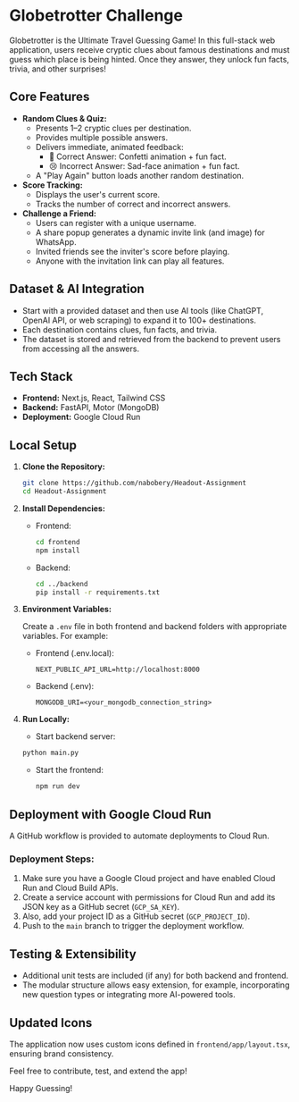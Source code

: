 # Globetrotter Challenge

Globetrotter is the Ultimate Travel Guessing Game! In this full-stack web application, users receive cryptic clues about famous destinations and must guess which place is being hinted. Once they answer, they unlock fun facts, trivia, and other surprises!

## Core Features

- **Random Clues & Quiz:**
  - Presents 1–2 cryptic clues per destination.
  - Provides multiple possible answers.
  - Delivers immediate, animated feedback:
    - 🎉 Correct Answer: Confetti animation + fun fact.
    - 😢 Incorrect Answer: Sad-face animation + fun fact.
  - A "Play Again" button loads another random destination.
- **Score Tracking:**
  - Displays the user's current score.
  - Tracks the number of correct and incorrect answers.
- **Challenge a Friend:**
  - Users can register with a unique username.
  - A share popup generates a dynamic invite link (and image) for WhatsApp.
  - Invited friends see the inviter's score before playing.
  - Anyone with the invitation link can play all features.

## Dataset & AI Integration

- Start with a provided dataset and then use AI tools (like ChatGPT, OpenAI API, or web scraping) to expand it to 100+ destinations.
- Each destination contains clues, fun facts, and trivia.
- The dataset is stored and retrieved from the backend to prevent users from accessing all the answers.

## Tech Stack

- **Frontend:** Next.js, React, Tailwind CSS
- **Backend:** FastAPI, Motor (MongoDB)
- **Deployment:** Google Cloud Run

## Local Setup

1. **Clone the Repository:**

   ```bash
   git clone https://github.com/nabobery/Headout-Assignment
   cd Headout-Assignment
   ```

2. **Install Dependencies:**

   - Frontend:

     ```bash
     cd frontend
     npm install
     ```

   - Backend:

     ```bash
     cd ../backend
     pip install -r requirements.txt
     ```

3. **Environment Variables:**

   Create a `.env` file in both frontend and backend folders with appropriate variables. For example:

   - Frontend (.env.local):

     ```
     NEXT_PUBLIC_API_URL=http://localhost:8000
     ```

   - Backend (.env):

     ```
     MONGODB_URI=<your_mongodb_connection_string>
     ```

4. **Run Locally:**

   - Start backend server:

    ```bash
    python main.py
    ```

   - Start the frontend:

     ```bash
     npm run dev
     ```

## Deployment with Google Cloud Run

A GitHub workflow is provided to automate deployments to Cloud Run.

### Deployment Steps:

1. Make sure you have a Google Cloud project and have enabled Cloud Run and Cloud Build APIs.
2. Create a service account with permissions for Cloud Run and add its JSON key as a GitHub secret (`GCP_SA_KEY`).
3. Also, add your project ID as a GitHub secret (`GCP_PROJECT_ID`).
4. Push to the `main` branch to trigger the deployment workflow.

## Testing & Extensibility

- Additional unit tests are included (if any) for both backend and frontend.
- The modular structure allows easy extension, for example, incorporating new question types or integrating more AI-powered tools.

## Updated Icons

The application now uses custom icons defined in `frontend/app/layout.tsx`, ensuring brand consistency.

Feel free to contribute, test, and extend the app!

Happy Guessing!
